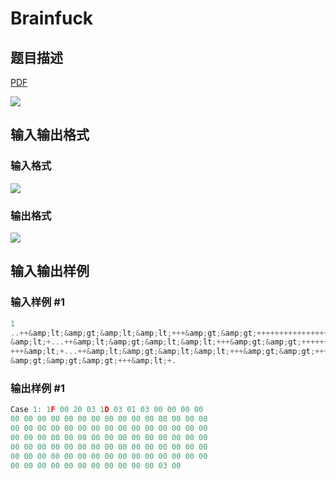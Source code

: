 # Brainfuck

## 题目描述

[problemUrl]: https://uva.onlinejudge.org/index.php?option=com_onlinejudge&Itemid=8&category=229&page=show_problem&problem=3107

[PDF](https://uva.onlinejudge.org/external/119/p11956.pdf)

![](https://cdn.luogu.com.cn/upload/vjudge_pic/UVA11956/f3289288b649c6f12832d7a31680780695be1f56.png)

## 输入输出格式

### 输入格式

![](https://cdn.luogu.com.cn/upload/vjudge_pic/UVA11956/678a8a8b94f9ac40a24a0eb3b4231ebb08c8d603.png)

### 输出格式

![](https://cdn.luogu.com.cn/upload/vjudge_pic/UVA11956/b7f8ceba1c4a122ee1efed9c1b9ab34fce76bef7.png)

## 输入输出样例

### 输入样例 #1

```cpp
1
..++&amp;lt;&amp;gt;&amp;lt;&amp;lt;+++&amp;gt;&amp;gt;++++++++++++++++++++++++++&amp;gt;&amp;gt;&amp;gt;+++
&amp;lt;+...++&amp;lt;&amp;gt;&amp;lt;&amp;lt;+++&amp;gt;&amp;gt;++++++++++++++++++++++++++&amp;gt;&amp;gt;&amp;gt;
+++&amp;lt;+...++&amp;lt;&amp;gt;&amp;lt;&amp;lt;+++&amp;gt;&amp;gt;++++++++++++++++++++++++++
&amp;gt;&amp;gt;&amp;gt;+++&amp;lt;+.
```


### 输出样例 #1

```cpp
Case 1: 1F 00 20 03 1D 03 01 03 00 00 00 00
00 00 00 00 00 00 00 00 00 00 00 00 00 00 00
00 00 00 00 00 00 00 00 00 00 00 00 00 00 00
00 00 00 00 00 00 00 00 00 00 00 00 00 00 00
00 00 00 00 00 00 00 00 00 00 00 00 00 00 00
00 00 00 00 00 00 00 00 00 00 00 00 00 00 00
00 00 00 00 00 00 00 00 00 00 00 03 00
```


